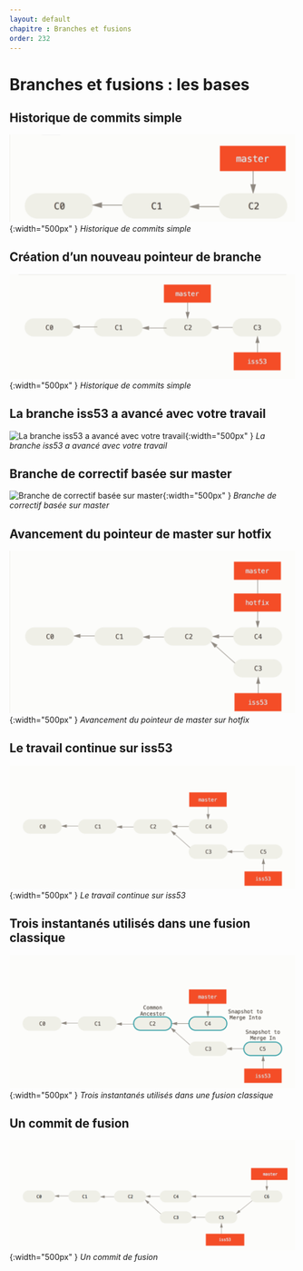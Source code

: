 ```yaml
---
layout: default
chapitre : Branches et fusions 
order: 232
---
```


# Branches et fusions : les bases

<!-- new slide -->
## Historique de commits simple
![Historique de commits simple](./images/Historique%20de%20commits%20simple.png){:width="500px" }
*Historique de commits simple*


<!-- new slide -->
## Création d’un nouveau pointeur de branche
![Création d’un nouveau pointeur de branche](./images/Création%20d’un%20nouveau%20pointeur%20de%20branche.png){:width="500px" }
*Historique de commits simple*


<!-- new slide -->
## La branche iss53 a avancé avec votre travail
![La branche iss53 a avancé avec votre travail](./images/La%20branche%20iss53%20a%20avancé%20avec%20votre%20travail.png){:width="500px" }
*La branche iss53 a avancé avec votre travail*


<!-- new slide -->
## Branche de correctif basée sur master
![Branche de correctif basée sur master](./images/Branche%20de%20correctif%20basée%20sur%20master.png){:width="500px" }
*Branche de correctif basée sur master*


<!-- new slide -->
## Avancement du pointeur de master sur hotfix
![Avancement du pointeur de master sur hotfix](./images/Avancement%20du%20pointeur%20de%20master%20sur%20hotfix.png){:width="500px" }
*Avancement du pointeur de master sur hotfix*


<!-- new slide -->
## Le travail continue sur iss53
![Le travail continue sur iss53](./images/Le%20travail%20continue%20sur%20iss53.png){:width="500px" }
*Le travail continue sur iss53*


<!-- new slide -->
## Trois instantanés utilisés dans une fusion classique
![Trois instantanés utilisés dans une fusion classique](./images/Trois%20instantanés%20utilisés%20dans%20une%20fusion%20classique.png){:width="500px" }
*Trois instantanés utilisés dans une fusion classique*


<!-- new slide -->

## Un commit de fusion


![Un commit de fusion](./images/Un%20commit%20de%20fusion.png){:width="500px" }
*Un commit de fusion*


<!-- new slide -->